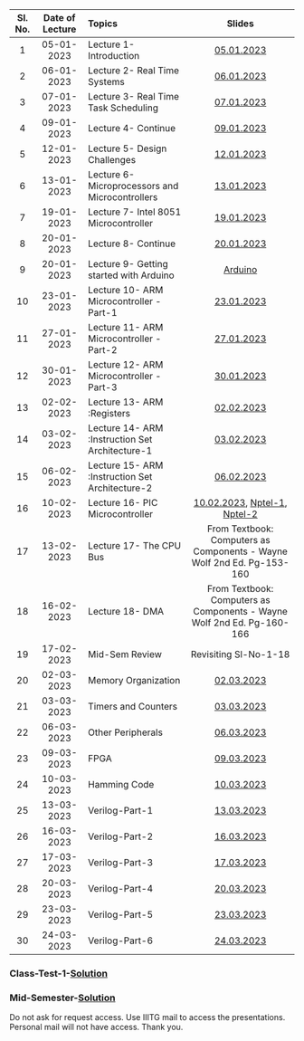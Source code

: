 | Sl. No. | Date of Lecture        | Topics  | Slides   |
|:---:|:--:|:--|:--------------------------:|
| 1   | 05-01-2023   |Lecture 1- Introduction | [05.01.2023](https://drive.google.com/file/d/1wEf25329wgzylBdTTkXd4rNV6B3yo-vC/view?usp=share_link)|
| 2   | 06-01-2023   |Lecture 2- Real Time Systems | [06.01.2023](https://drive.google.com/file/d/1qR2oTMPUErEtdNWZW7KtAAkqHAwTF3KE/view?usp=share_link)|
| 3   | 07-01-2023   |Lecture 3- Real Time Task Scheduling | [07.01.2023](https://drive.google.com/file/d/1ufg82qIz2jYHU7LjtNUBgsIgwzsZeg-Y/view?usp=share_link)|
| 4   | 09-01-2023   |Lecture 4- Continue| [09.01.2023](https://drive.google.com/file/d/1ufg82qIz2jYHU7LjtNUBgsIgwzsZeg-Y/view?usp=share_link)|
| 5   | 12-01-2023   |Lecture 5- Design Challenges| [12.01.2023](https://drive.google.com/file/d/1R1DNqupgo8mkIZxP5l24K6m3J6ZuAixc/view?usp=share_link)|
| 6   | 13-01-2023   |Lecture 6- Microprocessors and Microcontrollers| [13.01.2023](https://drive.google.com/file/d/1vNFra13e7Stp51hsLfDopIkzSdg3uHWO/view?usp=share_link)|
| 7   | 19-01-2023   |Lecture 7- Intel 8051 Microcontroller| [19.01.2023](https://drive.google.com/file/d/10ArEboO9aisErVPKrsf_AE2xOkqnydVC/view?usp=share_link)|
| 8   | 20-01-2023   |Lecture 8- Continue| [20.01.2023](https://drive.google.com/file/d/1xqGpo2B_i7HZNVGAxtUCe7l01G-C-rMb/view?usp=share_link)|
| 9   | 20-01-2023   |Lecture 9- Getting started with Arduino| [Arduino](https://drive.google.com/file/d/1EQCjtwpQ4aY3ZOXjDZAu1oDrDvVobQ-9/view?usp=share_link)|
| 10  | 23-01-2023   |Lecture 10- ARM Microcontroller -Part-1| [23.01.2023](https://drive.google.com/file/d/1OhrbRPqDqZSpvA5JHiEJzMFLdAmUEfJX/view?usp=share_link)|
| 11  | 27-01-2023   |Lecture 11- ARM Microcontroller -Part-2| [27.01.2023](https://drive.google.com/file/d/1_C0GzpVUX-0XFvM1XanlM5wvJX_2J0yE/view?usp=share_link)|
| 12  | 30-01-2023   |Lecture 12- ARM Microcontroller -Part-3| [30.01.2023](https://drive.google.com/file/d/1Cav1ent7sCg0NxMF9h5hC_KxQ77I70Yx/view?usp=share_link)|
| 13  | 02-02-2023   |Lecture 13- ARM :Registers             | [02.02.2023](https://drive.google.com/file/d/1_FC3WcAE5kVJfhXChccKd2ZhFHtN0vfl/view?usp=share_link)|
| 14  | 03-02-2023   |Lecture 14- ARM :Instruction Set Architecture-1| [03.02.2023](https://drive.google.com/file/d/1ZP-JnmNkobwbAgEn3ZMglSaY3Xs9GXTG/view?usp=share_link)|
| 15  | 06-02-2023   |Lecture 15- ARM :Instruction Set Architecture-2| [06.02.2023](https://drive.google.com/file/d/1hwcpEK3S-cSpQoHha-Zp61H6ya_jCT3K/view?usp=share_link)|
| 16  | 10-02-2023   |Lecture 16- PIC Microcontroller| [10.02.2023](https://drive.google.com/file/d/1meiDeZbh5oIvTboA2FH2ONdjC0pW1Szu/view?usp=share_link), [Nptel-1](https://www.youtube.com/watch?v=C04ZthY8Yqk&list=PL419D0518A8E82285&index=2), [Nptel-2](https://www.youtube.com/watch?v=VEAYB1A9SiA&list=PL419D0518A8E82285&index=3)|
| 17  | 13-02-2023   |Lecture 17- The CPU Bus| From Textbook: Computers as Components - Wayne Wolf 2nd Ed. Pg-153-160 |
| 18  | 16-02-2023   |Lecture 18- DMA| From Textbook: Computers as Components - Wayne Wolf 2nd Ed. Pg-160-166 |
| 19  | 17-02-2023   | Mid-Sem Review | Revisiting Sl-No-1-18 |
| 20  | 02-03-2023   | Memory Organization | [02.03.2023](https://drive.google.com/drive/folders/1GLuiCT_ASCpy0KqwAFvsRz5rJLSSZB5C?usp=share_link) |
| 21  | 03-03-2023   | Timers and Counters | [03.03.2023](https://drive.google.com/file/d/1vmyser8fVDDL-iLeUB2IQGqfdvB67dfY/view?usp=share_link) |
| 22  | 06-03-2023   | Other Peripherals | [06.03.2023](https://drive.google.com/file/d/1vYaUaHfDbFYODs632guIwtAHv1cgQL-E/view?usp=share_link) |
| 23  | 09-03-2023   | FPGA | [09.03.2023](https://drive.google.com/file/d/1lxuXbWYQXQh1DmfIOwKTV1Rcl6YxQl1e/view?usp=share_link) |
| 24  | 10-03-2023   | Hamming Code | [10.03.2023](https://drive.google.com/file/d/1v2vYHoc906DhekVYCSkWIyaLjPVYd_K0/view?usp=share_link) |
| 25  | 13-03-2023   | Verilog-Part-1 | [13.03.2023](https://drive.google.com/file/d/1zpKaVGM4zGzfJOs3pb8Hz0pQsDv9qXrO/view?usp=share_link) |
| 26  | 16-03-2023   | Verilog-Part-2 | [16.03.2023](https://drive.google.com/file/d/16qGRlSDEiWFQpJTSBltrodTq7H5ro9zS/view?usp=share_link) |
| 27  | 17-03-2023   | Verilog-Part-3 | [17.03.2023](https://drive.google.com/file/d/1IFuZPr7URaXVvKI1mKaojsR6uUCtyoiQ/view?usp=share_link) |
| 28  | 20-03-2023   | Verilog-Part-4 | [20.03.2023](https://drive.google.com/file/d/1_atLE_StxAO_gp_3aSgupedHMWnvXSQ_/view?usp=share_link) |
| 29  | 23-03-2023   | Verilog-Part-5 | [23.03.2023](https://drive.google.com/file/d/1siTOmXn5bohcRPSrUja5Kabrzx0anq-f/view?usp=share_link) |
| 30  | 24-03-2023   | Verilog-Part-6 | [24.03.2023]() |


### Class-Test-1-[Solution](https://docs.google.com/document/d/1lCoyZip7r5s_C0-Y3LPnVAnO2YjwWUf8/edit?usp=sharing&ouid=101425926698497533032&rtpof=true&sd=true)
### Mid-Semester-[Solution](https://docs.google.com/document/d/15ZAJ2lytTES7hMlGZQLct4uDxa92ZLr7/edit?usp=sharing&ouid=101425926698497533032&rtpof=true&sd=true)

<!---
### Class - Test-1 Schedule - 09.02.2023 9:00-9:30am   Syllabus- Sl.No.1-14
### Assignment 1- Due by 20.01.2023 - Understanding Different Real Time Task Scheduling Algorithms - Group-wise Activity (Provide a comprehensive review of the paper and create examples for the algorithm in the paper- [Link to download the paper](https://kilthub.cmu.edu/ndownloader/files/12122975)
### Submission Link for Assignment-1 - [Group-1](https://drive.google.com/drive/folders/1-66YFg85KrVP0Zm97RUOv27iwQR8JJRQ?usp=share_link), [Group-2](https://drive.google.com/drive/folders/1zMtI5t0YNm6KE66axXUf7gZnQTC9bcyN?usp=share_link), [Group-3](https://drive.google.com/drive/folders/1X01TZrwnDPD3VuiSPOxCsNZoO_ws8YVl?usp=sharing), [Group-4](https://drive.google.com/drive/folders/1gR0V_DiSdk4CjQQtlZw43t1ae_3UkgHz?usp=sharing), [Group-5](https://drive.google.com/drive/folders/1U3LJFaCZP9wzrfuk4_MOQ8zK77SJrGZ9?usp=sharing), [Group-6](https://drive.google.com/drive/folders/135YksjyW2WeRiktSRrq93HebSpyo8aKJ?usp=sharing), [Group-7](https://drive.google.com/drive/folders/18YmKD_QQFmxV_tre51JqJMqP3Ktqroyg?usp=sharing), [Group-8](https://drive.google.com/drive/folders/10b_YcpCtkttqzVAgjQYQlZUOiTN5Af82?usp=share_link), [Group-9](https://drive.google.com/drive/folders/1ncqZ162Db0wSPtRQAAtOHTpqYasEiesX?usp=sharing), [Group-10](https://drive.google.com/drive/folders/11OK7Ijx12Hb8HtU1xUnzN2Rximmsw5ue?usp=share_link). 


The group details are: [Group-Roll-Number-wise](https://docs.google.com/spreadsheets/d/1hXfmEZmHxSAJ2tpZz_kPKJzSdA7Vb6x4DTUadk2dsms/edit?usp=sharing)
-->
Do not ask for request access. Use IIITG mail to access the presentations. Personal mail will not have access. Thank you. 

